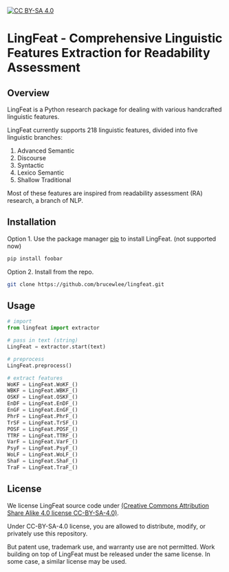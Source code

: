 [![CC BY-SA 4.0][cc-by-sa-shield]][cc-by-sa]
# LingFeat - Comprehensive Linguistic Features Extraction for Readability Assessment
## Overview

LingFeat is a Python research package for dealing with various handcrafted linguistic features. 

LingFeat currently supports 218 linguistic features, divided into five linguistic branches:
1. Advanced Semantic
2. Discourse
3. Syntactic
4. Lexico Semantic
5. Shallow Traditional

Most of these features are inspired from readability assessment (RA) research, a branch of NLP.

## Installation

Option 1. Use the package manager [pip](https://pip.pypa.io/en/stable/) to install LingFeat. (not supported now)
```bash
pip install foobar
```

Option 2. Install from the repo.
```bash
git clone https://github.com/brucewlee/lingfeat.git
```
   
## Usage

```python
# import
from lingfeat import extractor

# pass in text (string)
LingFeat = extractor.start(text)

# preprocess
LingFeat.preprocess()

# extract features
WoKF = LingFeat.WoKF_()
WBKF = LingFeat.WBKF_()
OSKF = LingFeat.OSKF_()
EnDF = LingFeat.EnDF_()
EnGF = LingFeat.EnGF_()
PhrF = LingFeat.PhrF_()
TrSF = LingFeat.TrSF_()
POSF = LingFeat.POSF_()
TTRF = LingFeat.TTRF_()
VarF = LingFeat.VarF_()
PsyF = LingFeat.PsyF_() 
WoLF = LingFeat.WoLF_()
ShaF = LingFeat.ShaF_()
TraF = LingFeat.TraF_()
```

## License
We license LingFeat source code under [(Creative Commons Attribution Share Alike 4.0 license CC-BY-SA-4.0)](https://creativecommons.org/licenses/by-sa/4.0/legalcode).

Under CC-BY-SA-4.0 license, you are allowed to distribute, modify, or privately use this repository.

But patent use, trademark use, and warranty use are not permitted. Work building on top of LingFeat must be released under the same license. In some case, a similar license may be used.

[cc-by-sa]: http://creativecommons.org/licenses/by-sa/4.0/
[cc-by-sa-image]: https://licensebuttons.net/l/by-sa/4.0/88x31.png
[cc-by-sa-shield]: https://img.shields.io/badge/License-CC%20BY--SA%204.0-lightgrey.svg